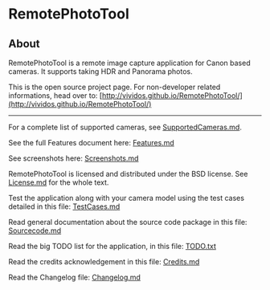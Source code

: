 # RemotePhotoTool #

## About ##

RemotePhotoTool is a remote image capture application for Canon based cameras. It supports taking HDR and Panorama photos.

This is the open source project page. For non-developer related informations, head over to:
[http://vividos.github.io/RemotePhotoTool/](http://vividos.github.io/RemotePhotoTool/)

---

For a complete list of supported cameras, see [SupportedCameras.md](SupportedCameras.md).

See the full Features document here: [Features.md](Features.md)

See screenshots here: [Screenshots.md](Screenshots.md)

RemotePhotoTool is licensed and distributed under the BSD license. See [License.md](License.md) for
the whole text.

Test the application along with your camera model using the test cases detailed in this file: [TestCases.md](TestCases.md)

Read general documentation about the source code package in this file: [Sourcecode.md](Sourcecode.md)

Read the big TODO list for the application, in this file: [TODO.txt](TODO.txt)

Read the credits acknowledgement in this file: [Credits.md](Credits.md)

Read the Changelog file: [Changelog.md](Changelog.md)
